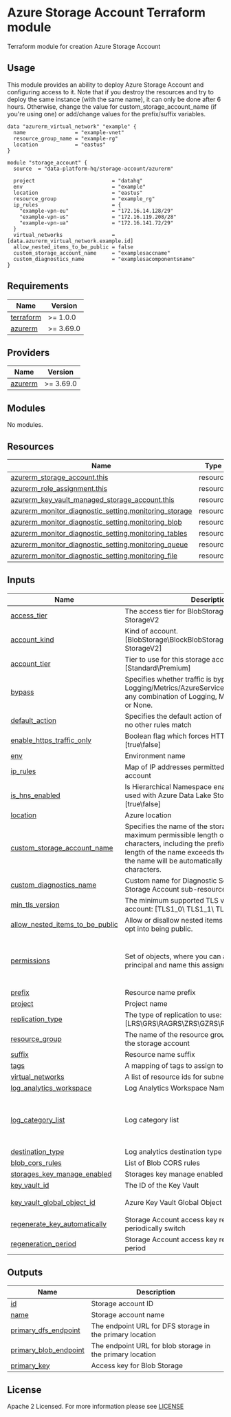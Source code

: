 # Azure Storage Account Terraform module
Terraform module for creation Azure Storage Account

## Usage
This module provides an ability to deploy Azure Storage Account and configuring access to it.
Note that if you destroy the resources and try to deploy the same instance (with the same name), it can only be done after 6 hours. Otherwise, change the value for custom_storage_account_name (if you're using one) or add/change values for the prefix/suffix variables.
```hcl
data "azurerm_virtual_network" "example" {
  name                = "example-vnet"
  resource_group_name = "example-rg"
  location            = "eastus"
}

module "storage_account" {
  source  = "data-platform-hq/storage-account/azurerm"

  project                         = "datahq"
  env                             = "example"
  location                        = "eastus"
  resource_group                  = "example_rg"
  ip_rules                        = {
    "example-vpn-eu"              = "172.16.14.128/29"
    "example-vpn-us"              = "172.16.119.208/28"
    "example-vpn-ua"              = "172.16.141.72/29"
  }
  virtual_networks                = [data.azurerm_virtual_network.example.id]
  allow_nested_items_to_be_public = false
  custom_storage_account_name     = "examplesaccname"
  custom_diagnostics_name         = "examplesacomponentsname"
}
```


<!-- BEGIN_TF_DOCS -->
## Requirements

| Name                                                                      | Version   |
|---------------------------------------------------------------------------|-----------|
| <a name="requirement_terraform"></a> [terraform](#requirement\_terraform) | >= 1.0.0  |
| <a name="requirement_azurerm"></a> [azurerm](#requirement\_azurerm)       | >= 3.69.0 |

## Providers

| Name                                                          | Version   |
|---------------------------------------------------------------|-----------|
| <a name="provider_azurerm"></a> [azurerm](#provider\_azurerm) | >= 3.69.0 |

## Modules

No modules.

## Resources

| Name                                                                                                                                                                | Type     |
|---------------------------------------------------------------------------------------------------------------------------------------------------------------------|----------|
| [azurerm_storage_account.this](https://registry.terraform.io/providers/hashicorp/azurerm/latest/docs/resources/storage_account)                                     | resource |
| [azurerm_role_assignment.this](https://registry.terraform.io/providers/hashicorp/azurerm/latest/docs/resources/role_assignment)                                     | resource |
| [azurerm_key_vault_managed_storage_account.this](https://registry.terraform.io/providers/hashicorp/azurerm/3.62.1/docs/resources/key_vault_managed_storage_account) | resource |
| [azurerm_monitor_diagnostic_setting.monitoring_storage](https://registry.terraform.io/providers/hashicorp/azurerm/latest/docs/resources/monitor_diagnostic_setting)                    | resource |
| [azurerm_monitor_diagnostic_setting.monitoring_blob](https://registry.terraform.io/providers/hashicorp/azurerm/latest/docs/resources/monitor_diagnostic_setting)                       | resource |
| [azurerm_monitor_diagnostic_setting.monitoring_tables](https://registry.terraform.io/providers/hashicorp/azurerm/latest/docs/resources/monitor_diagnostic_setting)                      | resource |
| [azurerm_monitor_diagnostic_setting.monitoring_queue](https://registry.terraform.io/providers/hashicorp/azurerm/latest/docs/resources/monitor_diagnostic_setting)                      | resource |
| [azurerm_monitor_diagnostic_setting.monitoring_file](https://registry.terraform.io/providers/hashicorp/azurerm/latest/docs/resources/monitor_diagnostic_setting)                       | resource |


## Inputs

| Name                                                                                                                                      | Description                                                                                                                                                                                                                                                         | Type                                                                                                                 | Default                                                                             | Required |
|-------------------------------------------------------------------------------------------------------------------------------------------|---------------------------------------------------------------------------------------------------------------------------------------------------------------------------------------------------------------------------------------------------------------------|----------------------------------------------------------------------------------------------------------------------|-------------------------------------------------------------------------------------|:--------:|
| <a name="input_access_tier"></a> [access\_tier](#input\_access\_tier)                                                                     | The access tier for BlobStorage, FileStorage and StorageV2                                                                                                                                                                                                          | `string`                                                                                                             | `"Hot"`                                                                             |    no    |
| <a name="input_account_kind"></a> [account\_kind](#input\_account\_kind)                                                                  | Kind of account. [BlobStorage\BlockBlobStorage\FileStorage\Storage\ StorageV2]                                                                                                                                                                                      | `string`                                                                                                             | `"StorageV2"`                                                                       |    no    |
| <a name="input_account_tier"></a> [account\_tier](#input\_account\_tier)                                                                  | Tier to use for this storage account: [Standard\Premium]                                                                                                                                                                                                            | `string`                                                                                                             | `"Standard"`                                                                        |    no    |
| <a name="input_bypass"></a> [bypass](#input\_bypass)                                                                                      | Specifies whether traffic is bypassed for Logging/Metrics/AzureServices. Valid options are any combination of Logging, Metrics, AzureServices, or None.                                                                                                             | `set(string)`                                                                                                        | <pre>[<br>  "AzureServices"<br>]</pre>                                              |    no    |
| <a name="input_default_action"></a> [default\_action](#input\_default\_action)                                                            | Specifies the default action of allow or deny when no other rules match                                                                                                                                                                                             | `string`                                                                                                             | `"Deny"`                                                                            |    no    |
| <a name="input_enable_https_traffic_only"></a> [enable\_https\_traffic\_only](#input\_enable\_https\_traffic\_only)                       | Boolean flag which forces HTTPS if enabled: [true\false]                                                                                                                                                                                                            | `bool`                                                                                                               | `true`                                                                              |    no    |
| <a name="input_env"></a> [env](#input\_env)                                                                                               | Environment name                                                                                                                                                                                                                                                    | `string`                                                                                                             | n/a                                                                                 |   yes    |
| <a name="input_ip_rules"></a> [ip\_rules](#input\_ip\_rules)                                                                              | Map of IP addresses permitted to access storage account                                                                                                                                                                                                             | `map(string)`                                                                                                        | `null`                                                                              |    no    |
| <a name="input_is_hns_enabled"></a> [is\_hns\_enabled](#input\_is\_hns\_enabled)                                                          | Is Hierarchical Namespace enabled? This can be used with Azure Data Lake Storage Gen 2: [true\false]                                                                                                                                                                | `bool`                                                                                                               | `true`                                                                              |    no    |
| <a name="input_location"></a> [location](#input\_location)                                                                                | Azure location                                                                                                                                                                                                                                                      | `string`                                                                                                             | n/a                                                                                 |   yes    |
| <a name="input_custom_storage_account_name"></a> [custom\_storage\_account\_name](#input\_custom\_storage\_account\_name)                 | Specifies the name of the storage account. The maximum permissible length of the name is 24 characters, including the prefix and suffix. If the total length of the name exceeds the permissible length, the name will be automatically shortened to 24 characters. | `string`                                                                                                             | `null`                                                                              |    no    |
| <a name="input_custom_diagnostics_name"></a> [custom\_diagnostics\_name](#input\_custom\_diagnostics\_name)                               | Custom name for Diagnostic Settings that monitors Storage Account sub-resources                                                                                                                                                                                     | `string`                                                                                                             | `null`                                                                              |    no    |
| <a name="input_min_tls_version"></a> [min\_tls\_version](#input\_min\_tls\_version)                                                       | The minimum supported TLS version for the storage account: [TLS1\_0\ TLS1\_1\ TLS1\_2]                                                                                                                                                                              | `string`                                                                                                             | `"TLS1_2"`                                                                          |    no    |
| <a name="input_allow_nested_items_to_be_public"></a> [allow\_nested\_items\_to\_be\_public](#input\_allow\_nested\_items\_to\_be\_public) | Allow or disallow nested items within this Account to opt into being public.                                                                                                                                                                                        | `bool`                                                                                                               | `true`                                                                              |    no    |
| <a name="input_permissions"></a> [permissions](#input\_permissions)                                                                       | Set of objects, where you can assign role to certain principal and name this assignment.                                                                                                                                                                            | <pre> set(object({ <br>    name      = string <br>    object_id = string <br>    role      = string <br>  })) </pre> | `[]`                                                                                |    no    |
| <a name="input_prefix"></a> [prefix](#input\_prefix)                                                                                      | Resource name prefix                                                                                                                                                                                                                                                | `string`                                                                                                             | `""`                                                                                |    no    |
| <a name="input_project"></a> [project](#input\_project)                                                                                   | Project name                                                                                                                                                                                                                                                        | `string`                                                                                                             | n/a                                                                                 |   yes    |
| <a name="input_replication_type"></a> [replication\_type](#input\_replication\_type)                                                      | The type of replication to use: [LRS\GRS\RAGRS\ZRS\GZRS\RAGZRS]                                                                                                                                                                                                     | `string`                                                                                                             | `"GRS"`                                                                             |    no    |
| <a name="input_resource_group"></a> [resource\_group](#input\_resource\_group)                                                            | The name of the resource group in which to create the storage account                                                                                                                                                                                               | `string`                                                                                                             | n/a                                                                                 |   yes    |
| <a name="input_suffix"></a> [suffix](#input\_suffix)                                                                                      | Resource name suffix                                                                                                                                                                                                                                                | `string`                                                                                                             | `""`                                                                                |    no    |
| <a name="input_tags"></a> [tags](#input\_tags)                                                                                            | A mapping of tags to assign to the resource                                                                                                                                                                                                                         | `map(any)`                                                                                                           | `{}`                                                                                |    no    |
| <a name="input_virtual_networks"></a> [virtual\_networks](#input\_virtual\_networks)                                                      | A list of resource ids for subnets                                                                                                                                                                                                                                  | `list(string)`                                                                                                       | `null`                                                                              |    no    |
| <a name="input_log_analytics_workspace"></a> [log_analytics\_workspace](#input\_log\_analytics\_workspace)                                | Log Analytics Workspace Name to ID map                                                                                                                                                                                                                              | `map(string)`                                                                                                        | `{}`                                                                                |    no    |
| <a name="input_log_category_list"></a> [log\_category\_list](#input\_log\_category_list)                                                  | Log category list                                                                                                                                                                                                                                                   | `list(string)`                                                                                                       | <pre> [ <br> "StorageRead", <br> "StorageWrite", <br> "StorageDelete" <br> ] </pre> |    no    |
| <a name="input_destination_type"></a> [destination\_type](#input\_destination\_type)                                                      | Log analytics destination type                                                                                                                                                                                                                                      | `string`                                                                                                             | `Dedicated`                                                                         |    no    |
| <a name="input_blob_cors_rules"></a> [blob\_cors\_rules](#input\_blob\_cors\_rules)                                                       | List of Blob CORS rules | `list(object({}))` | `[]`                                                                                | no |
| <a name="input_storages_key_manage_enabled"></a> [storages\_key\_manage\_enabled](#input\_storages\_key\_manage\_enabled)                 | Storages key manage enabled | `bool`| `false`                                                                             |    no    |
| <a name="input_key_vault_id"></a> [key\_vault\_id](#input\_key\_vault\_id)                                                                | The ID of the Key Vault | `string` | `null`                                                                              | no |
| <a name="input_key_vault_global_object_id"></a> [key\_vault\_global\_object\_id](#input\_key\_vault\_global\_object\_id)                  | Azure Key Vault Global Object ID value | `string` | `12b3bdbf-e278-42d6-87af-4867477e2571`                                              | no |
| <a name="input_regenerate_key_automatically"></a> [regenerate\_key\_automatically](#input\_regenerate\_key\_automatically)                | Storage Account access key regenerated periodically switch| `bool`| `true`                                                                              |    no    |
| <a name="input_regeneration_period"></a> [regeneration\_period](#input\_regeneration\_period)                                             | Storage Account access key regeneration frequency period| `string`| `"P85D"`                                                                            |    no    |

## Outputs

| Name                                                                                                    | Description                                              |
|---------------------------------------------------------------------------------------------------------|----------------------------------------------------------|
| <a name="output_id"></a> [id](#output\_id)                                                              | Storage account ID                                       |
| <a name="output_name"></a> [name](#output\_name)                                                        | Storage account name                                     |
| <a name="output_primary_dfs_endpoint"></a> [primary\_dfs\_endpoint](#output\_primary\_dfs\_endpoint)    | The endpoint URL for DFS storage in the primary location |
| <a name="output_primary_blob_endpoint"></a> [primary\_blob\_endpoint](#output\_primary\_blob\_endpoint) | The endpoint URL for blob storage in the primary location |
| <a name="output_primary_key"></a> [primary\_key](#output\_primary\_key)                                 | Access key for Blob Storage                              |
<!-- END_TF_DOCS -->

## License

Apache 2 Licensed. For more information please see [LICENSE](https://github.com/data-platform-hq/terraform-azurerm-storage-account/tree/main/LICENSE)

